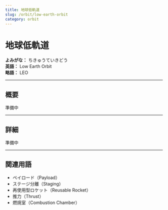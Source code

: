```yaml
---
title: 地球低軌道
slug: /orbit/low-earth-orbit
category: orbit
---
```


# 地球低軌道

**よみがな：** ちきゅうていきどう  
**英語：** Low Earth Orbit  
**略語：** LEO  


---

## 概要

準備中  

---

## 詳細

準備中  

---

## 関連用語

- ペイロード（Payload）
- ステージ分離（Staging）
- 再使用型ロケット（Reusable Rocket）
- 推力（Thrust）
- 燃焼室（Combustion Chamber）

